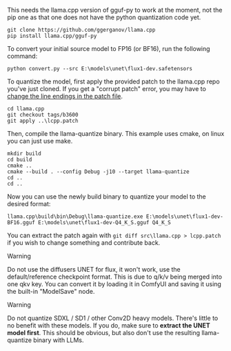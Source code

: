 This needs the llama.cpp version of gguf-py to work at the moment, not the pip one as that one does not have the python quantization code yet.

```
git clone https://github.com/ggerganov/llama.cpp
pip install llama.cpp/gguf-py
```


To convert your initial source model to FP16 (or BF16), run the following command:
```
python convert.py --src E:\models\unet\flux1-dev.safetensors
```


To quantize the model, first apply the provided patch to the llama.cpp repo you've just cloned. If you get a "corrupt patch" error, you may have to [change the line endings in the patch file](https://github.com/city96/ComfyUI-GGUF/issues/90#issuecomment-2323011648).
```
cd llama.cpp
git checkout tags/b3600
git apply ..\lcpp.patch
```


Then, compile the llama-quantize binary. This example uses cmake, on linux you can just use make.
```
mkdir build
cd build
cmake ..
cmake --build . --config Debug -j10 --target llama-quantize
cd ..
cd ..
```


Now you can use the newly build binary to quantize your model to the desired format:
```
llama.cpp\build\bin\Debug\llama-quantize.exe E:\models\unet\flux1-dev-BF16.gguf E:\models\unet\flux1-dev-Q4_K_S.gguf Q4_K_S
```


You can extract the patch again with `git diff src\llama.cpp > lcpp.patch` if you wish to change something and contribute back.


> [!WARNING]  
> Do not use the diffusers UNET for flux, it won't work, use the default/reference checkpoint format. This is due to q/k/v being merged into one qkv key. You can convert it by loading it in ComfyUI and saving it using the built-in "ModelSave" node.


> [!WARNING]  
> Do not quantize SDXL / SD1 / other Conv2D heavy models. There's little to no benefit with these models. If you do, make sure to **extract the UNET model first**.
>This should be obvious, but also don't use the resulting llama-quantize binary with LLMs.
